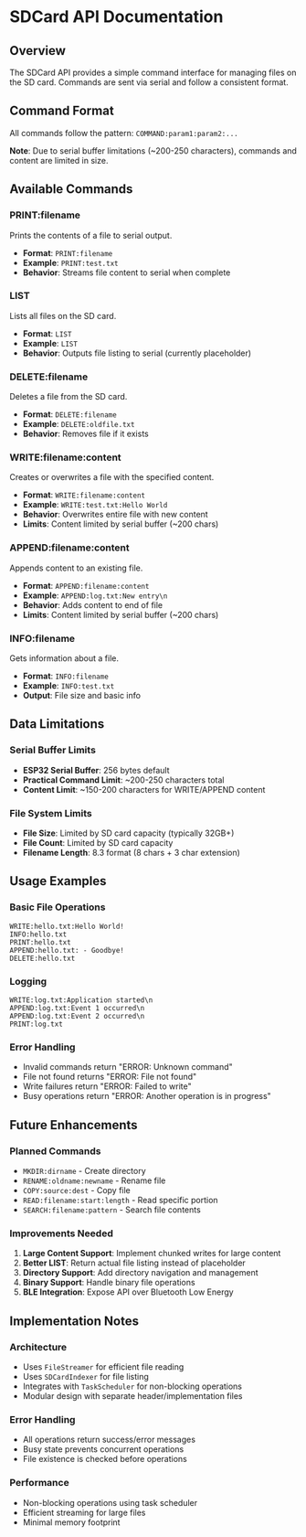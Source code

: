 # SDCard API Documentation

## Overview
The SDCard API provides a simple command interface for managing files on the SD card. Commands are sent via serial and follow a consistent format.

## Command Format
All commands follow the pattern: `COMMAND:param1:param2:...`

**Note**: Due to serial buffer limitations (~200-250 characters), commands and content are limited in size.

## Available Commands

### PRINT:filename
Prints the contents of a file to serial output.
- **Format**: `PRINT:filename`
- **Example**: `PRINT:test.txt`
- **Behavior**: Streams file content to serial when complete

### LIST
Lists all files on the SD card.
- **Format**: `LIST`
- **Example**: `LIST`
- **Behavior**: Outputs file listing to serial (currently placeholder)

### DELETE:filename
Deletes a file from the SD card.
- **Format**: `DELETE:filename`
- **Example**: `DELETE:oldfile.txt`
- **Behavior**: Removes file if it exists

### WRITE:filename:content
Creates or overwrites a file with the specified content.
- **Format**: `WRITE:filename:content`
- **Example**: `WRITE:test.txt:Hello World`
- **Behavior**: Overwrites entire file with new content
- **Limits**: Content limited by serial buffer (~200 chars)

### APPEND:filename:content
Appends content to an existing file.
- **Format**: `APPEND:filename:content`
- **Example**: `APPEND:log.txt:New entry\n`
- **Behavior**: Adds content to end of file
- **Limits**: Content limited by serial buffer (~200 chars)

### INFO:filename
Gets information about a file.
- **Format**: `INFO:filename`
- **Example**: `INFO:test.txt`
- **Output**: File size and basic info

## Data Limitations

### Serial Buffer Limits
- **ESP32 Serial Buffer**: 256 bytes default
- **Practical Command Limit**: ~200-250 characters total
- **Content Limit**: ~150-200 characters for WRITE/APPEND content

### File System Limits
- **File Size**: Limited by SD card capacity (typically 32GB+)
- **File Count**: Limited by SD card capacity
- **Filename Length**: 8.3 format (8 chars + 3 char extension)

## Usage Examples

### Basic File Operations
```
WRITE:hello.txt:Hello World!
INFO:hello.txt
PRINT:hello.txt
APPEND:hello.txt: - Goodbye!
DELETE:hello.txt
```

### Logging
```
WRITE:log.txt:Application started\n
APPEND:log.txt:Event 1 occurred\n
APPEND:log.txt:Event 2 occurred\n
PRINT:log.txt
```

### Error Handling
- Invalid commands return "ERROR: Unknown command"
- File not found returns "ERROR: File not found"
- Write failures return "ERROR: Failed to write"
- Busy operations return "ERROR: Another operation is in progress"

## Future Enhancements

### Planned Commands
- `MKDIR:dirname` - Create directory
- `RENAME:oldname:newname` - Rename file
- `COPY:source:dest` - Copy file
- `READ:filename:start:length` - Read specific portion
- `SEARCH:filename:pattern` - Search file contents

### Improvements Needed
1. **Large Content Support**: Implement chunked writes for large content
2. **Better LIST**: Return actual file listing instead of placeholder
3. **Directory Support**: Add directory navigation and management
4. **Binary Support**: Handle binary file operations
5. **BLE Integration**: Expose API over Bluetooth Low Energy

## Implementation Notes

### Architecture
- Uses `FileStreamer` for efficient file reading
- Uses `SDCardIndexer` for file listing
- Integrates with `TaskScheduler` for non-blocking operations
- Modular design with separate header/implementation files

### Error Handling
- All operations return success/error messages
- Busy state prevents concurrent operations
- File existence is checked before operations

### Performance
- Non-blocking operations using task scheduler
- Efficient streaming for large files
- Minimal memory footprint 